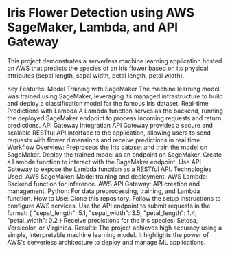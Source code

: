 # Iris Flower Detection using AWS SageMaker, Lambda, and API Gateway
This project demonstrates a serverless machine learning application hosted on AWS that predicts the species of an iris flower based on its physical attributes (sepal length, sepal width, petal length, petal width).

Key Features:
Model Training with SageMaker
The machine learning model was trained using SageMaker, leveraging its managed infrastructure to build and deploy a classification model for the famous Iris dataset.
Real-time Predictions with Lambda
A Lambda function serves as the backend, running the deployed SageMaker endpoint to process incoming requests and return predictions.
API Gateway Integration
API Gateway provides a secure and scalable RESTful API interface to the application, allowing users to send requests with flower dimensions and receive predictions in real time.
Workflow Overview:
Preprocess the Iris dataset and train the model on SageMaker.
Deploy the trained model as an endpoint on SageMaker.
Create a Lambda function to interact with the SageMaker endpoint.
Use API Gateway to expose the Lambda function as a RESTful API.
Technologies Used:
AWS SageMaker: Model training and deployment.
AWS Lambda: Backend function for inference.
AWS API Gateway: API creation and management.
Python: For data preprocessing, training, and Lambda function.
How to Use:
Clone this repository.
Follow the setup instructions to configure AWS services.
Use the API endpoint to submit requests in the format:
{
    "sepal_length": 5.1,
    "sepal_width": 3.5,
    "petal_length": 1.4,
    "petal_width": 0.2
}
Receive predictions for the iris species: Setosa, Versicolor, or Virginica.
Results:
The project achieves high accuracy using a simple, interpretable machine learning model. It highlights the power of AWS's serverless architecture to deploy and manage ML applications.

